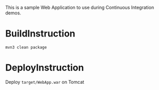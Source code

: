 This is a sample Web Application to use during Continuous Integration demos.

# BuildInstruction

```
mvn3 clean package
```

# DeployInstruction

Deploy ```target/WebApp.war``` on Tomcat
 
